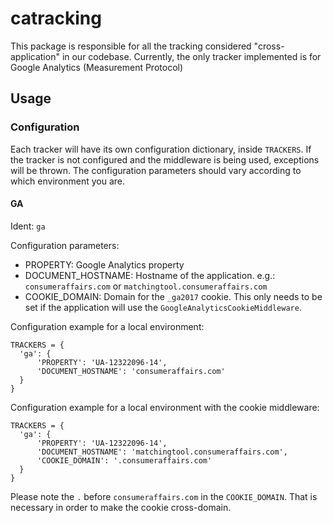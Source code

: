 # catracking

This package is responsible for all the tracking considered "cross-application" in our codebase.
Currently, the only tracker implemented is for Google Analytics (Measurement Protocol)

## Usage

### Configuration

Each tracker will have its own configuration dictionary, inside `TRACKERS`.
If the tracker is not configured and the middleware is being used, exceptions will be thrown.
The configuration parameters should vary according to which environment you are.

#### GA

Ident: `ga`

Configuration parameters:
* PROPERTY: Google Analytics property
* DOCUMENT_HOSTNAME: Hostname of the application. e.g.: `consumeraffairs.com` or `matchingtool.consumeraffairs.com`
* COOKIE_DOMAIN: Domain for the `_ga2017` cookie. This only needs to be set if the application will use the `GoogleAnalyticsCookieMiddleware`.

Configuration example for a local environment:

```
TRACKERS = {
  'ga': {
      'PROPERTY': 'UA-12322096-14',
      'DOCUMENT_HOSTNAME': 'consumeraffairs.com'
  }
}
```

Configuration example for a local environment with the cookie middleware:

```
TRACKERS = {
  'ga': {
      'PROPERTY': 'UA-12322096-14',
      'DOCUMENT_HOSTNAME': 'matchingtool.consumeraffairs.com',
      'COOKIE_DOMAIN': '.consumeraffairs.com'
  }
}
```

Please note the `.` before `consumeraffairs.com` in the `COOKIE_DOMAIN`. That is necessary in order to make the cookie cross-domain.
